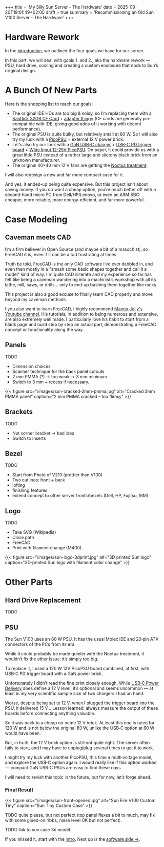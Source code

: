 +++
title = 'My Silly Sun Server - The Hardware'
date = 2025-09-20T19:01:49+02:00
draft = true
summary = 'Recommissioning an Old Sun V100 Server - The Hardware'
+++

# Hardware Rework

In the [introduction](/posts/silly-sun-server-intruduction/), we outlined the four goals we have for our server.

In this part, we will deal with goals 1. and 2., aka the hardware rework — PSU, hard drive, cooling and creating a custom enclosure that nods to Sun’s original design.

# A Bunch Of New Parts

Here is the shopping list to reach our goals:

* The original IDE HDs are too big & noisy, so I'm replacing them with a [SanDisk 32GB CF Card](https://shop.sandisk.com/products/memory-cards/cfast-cfexpress-compactflash/sandisk-extreme-compactflash?sku=SDCFXSB-032G-G46) + [adapter thingy](https://www.startech.com/en-us/hdd/35baycf2ide) (CF cards are generally pin-compatible with IDE, giving good odds of it working with decent performance).
* The original PSU is quite bulky, but relatively small at 80 W. So I will also try my luck with a [PicoPSU](https://www.rgeek.com/portfolio-item/rgeek-pico-dc-psu-rp-120lq-dc-12v-24pin-power-supply-module/) + external 12 V power brick.
* Let's also try our luck with a [GaN USB-C charger](https://www.anker.com/products/b2679-nano-100w-usb-c-charger) + [USB-C PD trigger board](https://aliexpress.com/item/1005004356272196.html) + [Wide Input 12-25V PicoPSU](https://www.mini-itx.com/~picoPSU-120-WI-25). On paper, it could provide us with a great little PSU instead of a rather large and sketchy black brick from an unknown manufacturer.
* The original 40×40 mm 12 V fans are getting the [Noctua treatment](https://noctua.at/en/products/fan/nf-a4x20-flx).

I will also redesign a new and far more compact case for it.

And yes, it ended-up being quite expensive. But this project isn’t about saving money.
If you do want a cheap option, you’re much better off with a second-hand micro PC from Dell/HP/Lenovo, or even an ARM SBC: cheaper, more reliable, more energy-efficient, and far more powerful.

# Case Modeling

## Caveman meets CAD

I’m a firm believer in Open Source (and maybe a bit of a masochist), so FreeCAD it is, even if it can be a tad frustrating at times.

Truth be told, FreeCAD is the only CAD software I’ve ever dabbled in, and even then mostly in a "smash some basic shapes together and call it a model" kind of way.
I'm quite CAD illiterate and my experience so far has felt like being a caveman wandering into a machinist’s workshop with all its lathe, mill, saws, or drills... only to end-up bashing them together like rocks.

This project is also a good excuse to finally learn CAD properly and move beyond my caveman methods.

I you also want to learn FreeCAD, I highly recommend [Mango Jelly's Youtube channel](https://www.youtube.com/@MangoJellySolutions). His tutorials, in addition to being numerous and extensive, are also extremely well made. I particularly love his habit to start from a blank page and build step by step an actual part, demonstrating a FreeCAD concept or functionality along the way.

## Panels

TODO

* Dimension choices
* Scanner technique for the back panel cutouts
* 2 mm PMMA (?) -> too weak -> 3 mm minimum
* Switch to 3 mm + recess if necessary.

{{< figure src="/images/sun-cracked-2mm-pmma.jpg" alt="Cracked 2mm PMMA panel" caption="2 mm PMMA cracked – too flimsy" >}}

## Brackets

TODO

* Nut corner bracket -> bad idea
* Switch to inserts

## Bezel

TODO

* Start from Photo of V210 (prettier than V100)
* Two outlines: front + back
* lofting
* finishing features
* extend concept to other server fronts/bezels (Dell, HP, Fujitsu, IBM)

## Logo

TODO

* Take SVG (Wikipedia)
* Close path
* FreeCAD
* Print with filament change (M400).

{{< figure src="/images/sun-logo-3dprint.jpg" alt="3D printed Sun logo" caption="3D‑printed Sun logo with filament color change" >}}

# Other Parts

## Hard Drive Replacement

TODO

## PSU

The Sun V100 uses an 80 W PSU. It has the usual Molex IDE and 20‑pin ATX
connectors of the PCs from its era.

While it could probably be made quieter with the Noctua treatment, it wouldn’t
fix the other issue: it’s simply too big.

To replace it, I used a 120 W 12V PicoPSU board combined, at first, with USB‑C PD
trigger board with a GaN power brick.

Unfortunately I didn’t read the fine print closely enough. While
[USB‑C Power Delivery](https://en.wikipedia.org/wiki/USB_hardware#USB_Power_Delivery)
does define a 12 V level, it’s optional and seems uncommon — at least in my
very scientific sample size of two chargers I had on hand.

Worse, despite being set to 12 V, when I plugged the trigger board into the
PSU, it delivered 15 V… Lesson learned: always measure the output of these
boards before connecting anything valuable.

So it was back to a cheap no‑name 12 V brick. At least this one is rated for
120 W and is not below the original 80 W, unlike the USB‑C option at 60 W would
have been.

But, in truth, the 12 V brick option is still not quite right. The server often fails
to start, and I may have to unplug/plug several times to get it to work.

I might try my luck with another PicoPSU, this time a multi‑voltage model, and
explore the USB‑C option again. I would really like if this option worked —
compact GaN USB‑C PSUs are easy to find these days.

I will need to revisit this topic in the future, but for now, let’s forge
ahead.

### Final Result

{{< figure src="/images/sun-front-opened.jpg" alt="Sun Fire V100 Custom Tiny" caption="Sun Tiny Custom Case" >}}

TODO quite please, but not perfect (top panel flexes a bit to much, may fix with some glued-on ribbs, noise level OK but not perfect).

TODO link to sun case 3d model.

If you missed it, start with the
[intro](/posts/silly-sun-server-intro/). Next up is the
[software side →](/posts/silly-sun-server-software/).
